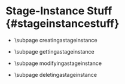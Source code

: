Stage-Instance Stuff {#stageinstancestuff}
============
- \subpage creatingastageinstance

- \subpage gettingastageinstance

- \subpage modifyingastageinstance

- \subpage deletingastageinstance